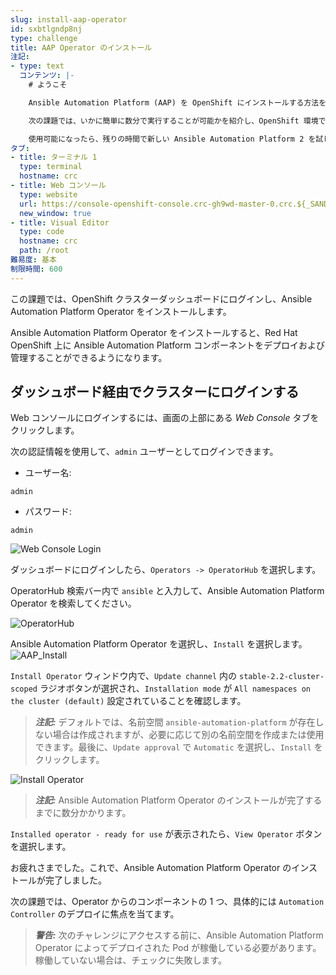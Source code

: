 ```yaml
---
slug: install-aap-operator
id: sxbtlgndp8nj
type: challenge
title: AAP Operator のインストール
注記:
- type: text
  コンテンツ: |-
    # ようこそ

    Ansible Automation Platform (AAP) を OpenShift にインストールする方法を学ぶ準備をしましょう。

    次の課題では、いかに簡単に数分で実行することが可能かを紹介し、OpenShift 環境で AAP を使用できるようにします。

    使用可能になったら、残りの時間で新しい Ansible Automation Platform 2 を試してみてください。また、https://www.ansible.com/products/ansible-training にある他のラボもすべてチェックしてください。
タブ:
- title: ターミナル 1
  type: terminal
  hostname: crc
- title: Web コンソール
  type: website
  url: https://console-openshift-console.crc-gh9wd-master-0.crc.${_SANDBOX_ID}.instruqt.io
  new_window: true
- title: Visual Editor
  type: code
  hostname: crc
  path: /root
難易度: 基本
制限時間: 600
---
```

この課題では、OpenShift クラスターダッシュボードにログインし、Ansible Automation Platform Operator をインストールします。

Ansible Automation Platform Operator をインストールすると、Red Hat OpenShift 上に Ansible Automation Platform コンポーネントをデプロイおよび管理することができるようになります。

## ダッシュボード経由でクラスターにログインする

Web コンソールにログインするには、画面の上部にある *Web Console* タブをクリックします。

次の認証情報を使用して、`admin` ユーザーとしてログインできます。

* ユーザー名:
```
admin
```
* パスワード:
```
admin
```
![Web Console Login](https://raw.githubusercontent.com/openshift-instruqt/instruqt/master/assets/middleware/pipelines/web-console-login.png)

ダッシュボードにログインしたら、`Operators -> OperatorHub` を選択します。

OperatorHub 検索バー内で `ansible` と入力して、Ansible Automation Platform Operator を検索してください。

![OperatorHub](../assets/OperatorHub_access.png)

Ansible Automation Platform Operator を選択し、`Install` を選択します。
![AAP_Install](../assets/select_aap_operator_1.png)

`Install Operator` ウィンドウ内で、`Update channel` 内の `stable-2.2-cluster-scoped` ラジオボタンが選択され、`Installation mode` が `All namespaces on the cluster (default)` 設定されていることを確認します。

> **_注記:_** デフォルトでは、名前空間 `ansible-automation-platform` が存在しない場合は作成されますが、必要に応じて別の名前空間を作成または使用できます。最後に、`Update approval` で `Automatic` を選択し、`Install` をクリックします。

![Install Operator](../assets/operator_install_1.png)

> **_注記:_** Ansible Automation Platform Operator のインストールが完了するまでに数分かかります。

`Installed operator - ready for use` が表示されたら、`View Operator` ボタンを選択します。

お疲れさまでした。これで、Ansible Automation Platform Operator のインストールが完了しました。

次の課題では、Operator からのコンポーネントの 1 つ、具体的には `Automation Controller` のデプロイに焦点を当てます。

> **_警告:_** 次のチャレンジにアクセスする前に、Ansible Automation Platform Operator によってデプロイされた Pod が稼働している必要があります。稼働していない場合は、チェックに失敗します。
